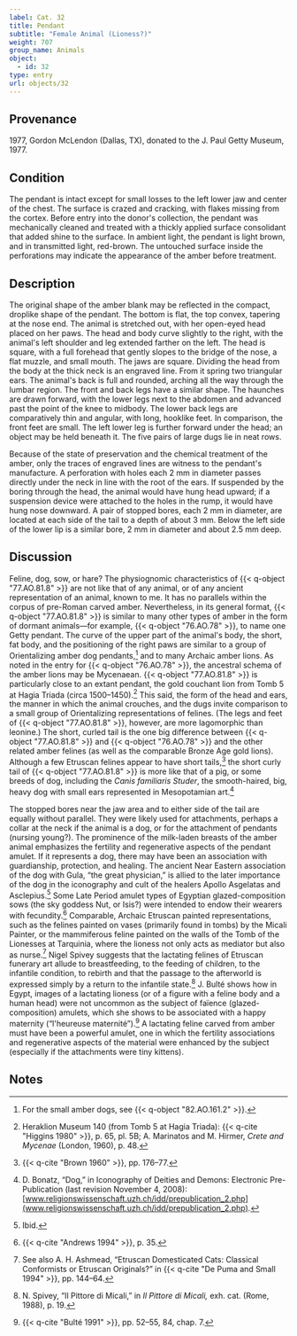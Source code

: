 ```yaml
---
label: Cat. 32
title: Pendant
subtitle: "Female Animal (Lioness?)"
weight: 707
group_name: Animals
object:
  - id: 32
type: entry
url: objects/32
---
```


## Provenance

1977, Gordon McLendon (Dallas, TX), donated to the J. Paul Getty Museum, 1977.

## Condition

The pendant is intact except for small losses to the left lower jaw and center of the chest. The surface is crazed and cracking, with flakes missing from the cortex. Before entry into the donor's collection, the pendant was mechanically cleaned and treated with a thickly applied surface consolidant that added shine to the surface. In ambient light, the pendant is light brown, and in transmitted light, red-brown. The untouched surface inside the perforations may indicate the appearance of the amber before treatment.

## Description

The original shape of the amber blank may be reflected in the compact, droplike shape of the pendant. The bottom is flat, the top convex, tapering at the nose end. The animal is stretched out, with her open-eyed head placed on her paws. The head and body curve slightly to the right, with the animal's left shoulder and leg extended farther on the left. The head is square, with a full forehead that gently slopes to the bridge of the nose, a flat muzzle, and small mouth. The jaws are square. Dividing the head from the body at the thick neck is an engraved line. From it spring two triangular ears. The animal's back is full and rounded, arching all the way through the lumbar region. The front and back legs have a similar shape. The haunches are drawn forward, with the lower legs next to the abdomen and advanced past the point of the knee to midbody. The lower back legs are comparatively thin and angular, with long, hooklike feet. In comparison, the front feet are small. The left lower leg is further forward under the head; an object may be held beneath it. The five pairs of large dugs lie in neat rows.

Because of the state of preservation and the chemical treatment of the amber, only the traces of engraved lines are witness to the pendant's manufacture. A perforation with holes each 2 mm in diameter passes directly under the neck in line with the root of the ears. If suspended by the boring through the head, the animal would have hung head upward; if a suspension device were attached to the holes in the rump, it would have hung nose downward. A pair of stopped bores, each 2 mm in diameter, are located at each side of the tail to a depth of about 3 mm. Below the left side of the lower lip is a similar bore, 2 mm in diameter and about 2.5 mm deep.

## Discussion

Feline, dog, sow, or hare? The physiognomic characteristics of {{< q-object "77.AO.81.8" >}} are not like that of any animal, or of any ancient representation of an animal, known to me. It has no parallels within the corpus of pre-Roman carved amber. Nevertheless, in its general format, {{< q-object "77.AO.81.8" >}} is similar to many other types of amber in the form of dormant animals—for example, {{< q-object "76.AO.78" >}}, to name one Getty pendant. The curve of the upper part of the animal's body, the short, fat body, and the positioning of the right paws are similar to a group of Orientalizing amber dog pendants,[^1] and to many Archaic amber lions. As noted in the entry for {{< q-object "76.AO.78" >}}, the ancestral schema of the amber lions may be Mycenaean. {{< q-object "77.AO.81.8" >}} is particularly close to an extant pendant, the gold couchant lion from Tomb 5 at Hagia Triada (circa 1500–1450).[^2] This said, the form of the head and ears, the manner in which the animal crouches, and the dugs invite comparison to a small group of Orientalizing representations of felines. (The legs and feet of {{< q-object "77.AO.81.8" >}}, however, are more lagomorphic than leonine.) The short, curled tail is the one big difference between {{< q-object "77.AO.81.8" >}} and {{< q-object "76.AO.78" >}} and the other related amber felines (as well as the comparable Bronze Age gold lions). Although a few Etruscan felines appear to have short tails,[^3] the short curly tail of {{< q-object "77.AO.81.8" >}} is more like that of a pig, or some breeds of dog, including the *Canis familiaris Studer*, the smooth-haired, big, heavy dog with small ears represented in Mesopotamian art.[^4]

The stopped bores near the jaw area and to either side of the tail are equally without parallel. They were likely used for attachments, perhaps a collar at the neck if the animal is a dog, or for the attachment of pendants (nursing young?). The prominence of the milk-laden breasts of the amber animal emphasizes the fertility and regenerative aspects of the pendant amulet. If it represents a dog, there may have been an association with guardianship, protection, and healing. The ancient Near Eastern association of the dog with Gula, “the great physician,” is allied to the later importance of the dog in the iconography and cult of the healers Apollo Asgelatas and Asclepius.[^5] Some Late Period amulet types of Egyptian glazed-composition sows (the sky goddess Nut, or Isis?) were intended to endow their wearers with fecundity.[^6] Comparable, Archaic Etruscan painted representations, such as the felines painted on vases (primarily found in tombs) by the Micali Painter, or the mammiferous feline painted on the walls of the Tomb of the Lionesses at Tarquinia, where the lioness not only acts as mediator but also as nurse.[^7] Nigel Spivey suggests that the lactating felines of Etruscan funerary art allude to breastfeeding, to the feeding of children, to the infantile condition, to rebirth and that the passage to the afterworld is expressed simply by a return to the infantile state.[^8] J. Bulté shows how in Egypt, images of a lactating lioness (or of a figure with a feline body and a human head) were not uncommon as the subject of faïence (glazed-composition) amulets, which she shows to be associated with a happy maternity (“l'heureuse maternité”).[^9] A lactating feline carved from amber must have been a powerful amulet, one in which the fertility associations and regenerative aspects of the material were enhanced by the subject (especially if the attachments were tiny kittens).

## Notes

[^1]: For the small amber dogs, see {{< q-object "82.AO.161.2" >}}.

[^2]: Heraklion Museum 140 (from Tomb 5 at Hagia Triada): {{< q-cite "Higgins 1980" >}}, p. 65, pl. 5B; A. Marinatos and M. Hirmer, *Crete and Mycenae* (London, 1960), p. 48.

[^3]: {{< q-cite "Brown 1960" >}}, pp. 176–77.

[^4]: D. Bonatz, “Dog,” in Iconography of Deities and Demons: Electronic Pre-Publication (last revision November 4, 2008): [www.religionswissenschaft.uzh.ch/idd/prepublication_2.php](www.religionswissenschaft.uzh.ch/idd/prepublication_2.php).

[^5]: Ibid.

[^6]: {{< q-cite "Andrews 1994" >}}, p. 35.

[^7]: See also A. H. Ashmead, “Etruscan Domesticated Cats: Classical Conformists or Etruscan Originals?” in {{< q-cite "De Puma and Small 1994" >}}, pp. 144–64.

[^8]: N. Spivey, “Il Pittore di Micali,” in *Il Pittore di Micali,* exh. cat. (Rome, 1988), p. 19.

[^9]: {{< q-cite "Bulté 1991" >}}, pp. 52–55, 84, chap. 7.
